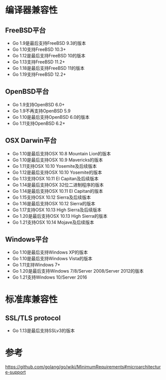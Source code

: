 # 编译器兼容性

## FreeBSD平台
- Go 1.9是最后支持FreeBSD 9.3的版本
- Go 1.10支持FreeBSD 10.3+
- Go 1.12是最后支持FreeBSD 10的版本
- Go 1.13支持FreeBSD 11.2+
- Go 1.18是最后支持FreeBSD 11的版本
- Go 1.19支持FreeBSD 12.2+

## OpenBSD平台
- Go 1.9支持OpenBSD 6.0+
- Go 1.9不再支持OpenBSD 5.9
- Go 1.10是最后支持OpenBSD 6.0的版本
- Go 1.11支持OpenBSD 6.2+

## OSX Darwin平台
- Go 1.10是最后支持OSX 10.8 Mountain Lion的版本
- Go 1.10是最后支持OSX 10.9 Mavericks的版本
- Go 1.11支持OSX 10.10 Yosemite及后续版本
- Go 1.12是最后支持OSX 10.10 Yosemite的版本
- Go 1.13支持OSX 10.11 El Capitan及后续版本
- Go 1.14是最后支持OSX 32位二进制程序的版本
- Go 1.14是最后支持OSX 10.11 El Capitan的版本
- Go 1.15支持OSX 10.12 Sierra及后续版本
- Go 1.16是最后支持OSX 10.12 Sierra的版本
- Go 1.17支持OSX 10.13 High Sierra及后续版本
- Go 1.20是最后支持OSX 10.13 High Sierra的版本
- Go 1.21支持OSX 10.14 Mojave及后续版本

## Windows平台
- Go 1.10是最后支持Windows XP的版本
- Go 1.10是最后支持Windows Vista的版本
- Go 1.11支持Windows 7+
- Go 1.20是最后支持Windows 7/8/Server 2008/Server 2012的版本
- Go 1.21支持Windows 10/Server 2016

# 标准库兼容性
## SSL/TLS protocol
- Go 1.13是最后支持SSLv3的版本

# 参考

https://github.com/golang/go/wiki/MinimumRequirements#microarchitecture-support
